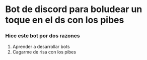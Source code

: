 # Bot de discord para boludear un toque en el ds con los pibes
### Hice este bot por dos razones
1. Aprender a desarrollar bots
2. Cagarme de risa con los pibes 
